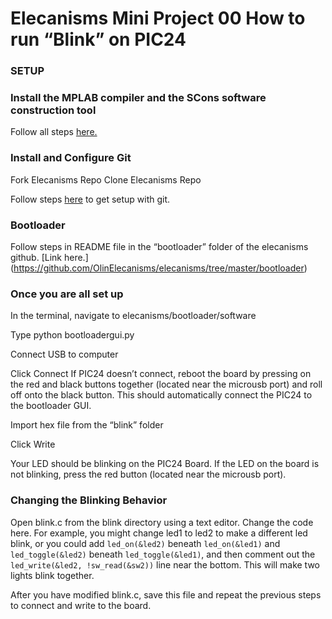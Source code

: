 # Elecanisms Mini Project 00 How to run “Blink” on PIC24

### SETUP

### Install the MPLAB compiler and the SCons software construction tool
Follow all steps [here.](http://elecanisms.olin.edu/handouts/1.1_BuildTools.pdf)

### Install and Configure Git
Fork Elecanisms Repo
Clone Elecanisms Repo

Follow steps [here](http://elecanisms.olin.edu/handouts/1.2_Getting_Started_w_Git.pdf) to get setup with git. 


### Bootloader 
Follow steps in README file in the “bootloader” folder of the elecanisms github. 
[Link here.] (https://github.com/OlinElecanisms/elecanisms/tree/master/bootloader)

### Once you are all set up

In the terminal, navigate to elecanisms/bootloader/software

Type python bootloadergui.py

Connect USB to computer

Click Connect
If PIC24 doesn’t connect, reboot the board by pressing on the red and black buttons together (located near the microusb port) and roll off onto the black button. This should automatically connect the PIC24 to the bootloader GUI.

Import hex file from the “blink” folder

Click Write

Your LED should be blinking on the PIC24 Board. If the LED on the board is not blinking, press the red button (located near the microusb port).

### Changing the Blinking Behavior

Open blink.c from the blink directory using a text editor. Change the code here. For example, you might change led1 to led2 to make a different led blink, or you could add <code>led_on(&led2)</code> beneath <code>led_on(&led1)</code> and  <code>led_toggle(&led2)</code> beneath  <code>led_toggle(&led1)</code>, and then comment out the <code>led_write(&led2, !sw_read(&sw2))</code> line near the bottom. This will make two lights blink together.

After you have modified blink.c, save this file and repeat the previous steps to connect and write to the board. 


